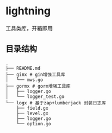 # lightning

工具类库，开箱即用

## 目录结构

```shell
.
├── README.md
├── ginx # gin增强工具库
│   └── mws.go
├── gormx # gorm增强工具库
│   ├── logger.go
│   └── logger_test.go
└── logx # 基于zap+lumberjack 封装日志库
    ├── field.go
    ├── level.go
    ├── logger.go
    └── option.go
```

